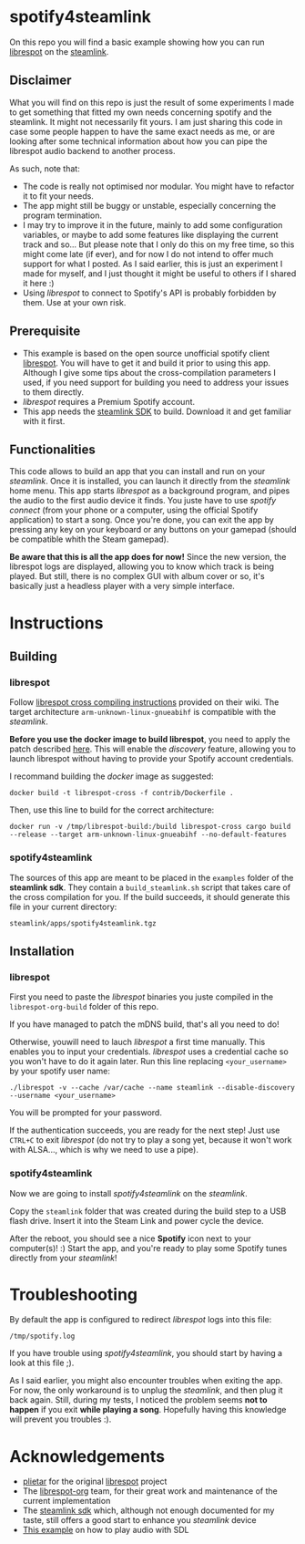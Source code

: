 # spotify4steamlink
On this repo you will find a basic example showing how you can run [librespot](https://github.com/librespot-org/librespot) on the [steamlink](https://store.steampowered.com/app/353380/Steam_Link/).

## Disclaimer
What you will find on this repo is just the result of some experiments I made to get something that fitted my own needs concerning spotify and the steamlink. It might not necessarily fit yours. I am just sharing this code in case some people happen to have the same exact needs as me, or are looking after some technical information about how you can pipe the librespot audio backend to another process.

As such, note that:
* The code is really not optimised nor modular. You might have to refactor it to fit your needs.
* The app might still be buggy or unstable, especially concerning the program termination.
* I may try to improve it in the future, mainly to add some configuration variables, or maybe to add some features like displaying the current track and so... But please note that I only do this on my free time, so this might come late (if ever), and for now I do not intend to offer much support for what I posted. As I said earlier, this is just an experiment I made for myself, and I just thought it might be useful to others if I shared it here :)
* Using _librespot_ to connect to Spotify's API is probably forbidden by them. Use at your own risk.

## Prerequisite
* This example is based on the open source unofficial spotify client [librespot](https://github.com/librespot-org/librespot). You will have to get it and build it prior to using this app. Although I give some tips about the cross-compilation parameters I used, if you need support for building you need to address your issues to them directly.
* _librespot_ requires a Premium Spotify account.
* This app needs the [steamlink SDK](https://github.com/ValveSoftware/steamlink-sdk) to build. Download it and get familiar with it first.

## Functionalities
This code allows to build an app that you can install and run on your _steamlink_. Once it is installed, you can launch it directly from the _steamlink_ home menu.
This app starts _librespot_ as a background program, and pipes the audio to the first audio device it finds.
You juste have to use _spotify connect_ (from your phone or a computer, using the official Spotify application) to start a song.
Once you're done, you can exit the app by pressing any key on your keyboard or any buttons on your gamepad (should be compatible whith the Steam gamepad).

**Be aware that this is all the app does for now!** Since the new version, the librespot logs are displayed, allowing you to know which track is being played. But still, there is no complex GUI with album cover or so, it's basically just a headless player with a very simple interface.

# Instructions
## Building
### librespot
Follow [librespot cross compiling instructions](https://github.com/librespot-org/librespot/wiki/Cross-compiling) provided on their wiki.
The target architecture `arm-unknown-linux-gnueabihf` is compatible with the _steamlink_.

**Before you use the docker image to build librespot**, you need to apply the patch described [here](https://github.com/librespot-org/librespot/wiki/Compile-librespot-for-kernel-prior-3.9).
This will enable the _discovery_ feature, allowing you to launch librespot without having to provide your Spotify account credentials.

I recommand building the _docker_ image as suggested:
```Shell
docker build -t librespot-cross -f contrib/Dockerfile .
```

Then, use this line to build for the correct architecture:
```Shell
docker run -v /tmp/librespot-build:/build librespot-cross cargo build --release --target arm-unknown-linux-gnueabihf --no-default-features
```

### spotify4steamlink
The sources of this app are meant to be placed in the `examples` folder of the **steamlink sdk**.
They contain a `build_steamlink.sh` script that takes care of the cross compilation for you.
If the build succeeds, it should generate this file in your current directory:
```
steamlink/apps/spotify4steamlink.tgz
```

## Installation
### librespot
First you need to paste the _librespot_ binaries you juste compiled in the `librespot-org-build` folder of this repo.

If you have managed to patch the mDNS build, that's all you need to do!

Otherwise, youwill  need to lauch _librespot_ a first time manually. This enables you to input your credentials. _librespot_ uses a credential cache so you won't have to do it again later.
Run this line replacing `<your_username>` by your spotify user name:
```Shell
./librespot -v --cache /var/cache --name steamlink --disable-discovery --username <your_username>
```
You will be prompted for your password.

If the authentication succeeds, you are ready for the next step!
Just use `CTRL+C` to exit _librespot_ (do not try to play a song yet, because it won't work with ALSA..., which is why we need to use a pipe).

### spotify4steamlink
Now we are going to install _spotify4steamlink_ on the _steamlink_.

Copy the `steamlink` folder that was created during the build step to a USB flash drive.
Insert it into the Steam Link and power cycle the device.

After the reboot, you should see a nice **Spotify** icon next to your computer(s)! :)
Start the app, and you're ready to play some Spotify tunes directly from your _steamlink_!

# Troubleshooting
By default the app is configured to redirect _librespot_ logs into this file:
```
/tmp/spotify.log
```
If you have trouble using _spotify4steamlink_, you should start by having a look at this file ;).

As I said earlier, you might also encounter troubles when exiting the app. For now, the only workaround is to unplug the _steamlink_, and then plug it back again.
Still, during my tests, I noticed the problem seems **not to happen** if you exit **while playing a song**.
Hopefully having this knowledge will prevent you troubles :).

# Acknowledgements
* [plietar](https://github.com/plietar/) for the original [librespot](https://github.com/plietar/librespot) project
* The [librespot-org](https://github.com/librespot-org/librespot) team, for their great work and maintenance of the current implementation
* The [steamlink sdk](https://github.com/ValveSoftware/steamlink-sdk/) which, although not enough documented for my taste, still offers a good start to enhance you _steamlink_ device
* [This example](https://gist.github.com/armornick/3447121) on how to play audio with SDL
